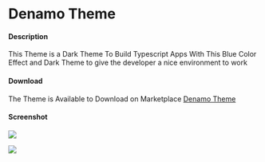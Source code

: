 # Denamo Theme

#### Description
This Theme is a Dark Theme To Build Typescript Apps With This Blue Color Effect and Dark Theme to give the developer a nice environment to work

#### Download
The Theme is Available to Download on Marketplace
[Denamo Theme](https://marketplace.visualstudio.com/items?itemName=YazanTarifi.denamo)

#### Screenshot

![](https://user-images.githubusercontent.com/29167110/93529777-57ad3f80-f8f1-11ea-9d1a-103c8bbc93ab.jpg)

![](https://user-images.githubusercontent.com/29167110/93557863-f3aa6b80-f930-11ea-9ae6-bcc5743ebbbd.jpg)
